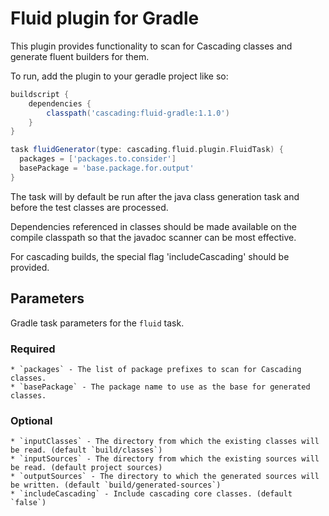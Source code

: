# Fluid plugin for Gradle

This plugin provides functionality to scan for Cascading classes and generate
fluent builders for them.

To run, add the plugin to your geradle project like so:

```groovy
buildscript {
	dependencies {
		classpath('cascading:fluid-gradle:1.1.0')
	}
}

task fluidGenerator(type: cascading.fluid.plugin.FluidTask) {
  packages = ['packages.to.consider']
  basePackage = 'base.package.for.output'
}
```

The task will by default be run after the java class generation task and before the test classes are processed.

Dependencies referenced in classes should be made available on the compile classpath so that the
javadoc scanner can be most effective.

For cascading builds, the special flag 'includeCascading' should be provided.

## Parameters
Gradle task parameters for the `fluid` task.

### Required
	* `packages` - The list of package prefixes to scan for Cascading classes.
	* `basePackage` - The package name to use as the base for generated classes.

### Optional
	* `inputClasses` - The directory from which the existing classes will be read. (default `build/classes`)
	* `inputSources` - The directory from which the existing sources will be read. (default project sources)
	* `outputSources` - The directory to which the generated sources will be written. (default `build/generated-sources`)
	* `includeCascading` - Include cascading core classes. (default `false`)

